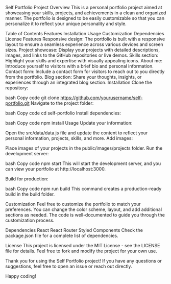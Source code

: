 Self Portfolio Project
Overview
This is a personal portfolio project aimed at showcasing your skills, projects, and achievements in a clean and organized manner. The portfolio is designed to be easily customizable so that you can personalize it to reflect your unique personality and style.

Table of Contents
Features
Installation
Usage
Customization
Dependencies
License
Features
Responsive design: The portfolio is built with a responsive layout to ensure a seamless experience across various devices and screen sizes.
Project showcase: Display your projects with detailed descriptions, images, and links to the GitHub repositories or live demos.
Skills section: Highlight your skills and expertise with visually appealing icons.
About me: Introduce yourself to visitors with a brief bio and personal information.
Contact form: Include a contact form for visitors to reach out to you directly from the portfolio.
Blog section: Share your thoughts, insights, or experiences through an integrated blog section.
Installation
Clone the repository:

bash
Copy code
git clone https://github.com/yourusername/self-portfolio.git
Navigate to the project folder:

bash
Copy code
cd self-portfolio
Install dependencies:

bash
Copy code
npm install
Usage
Update your information:

Open the src/data/data.js file and update the content to reflect your personal information, projects, skills, and more.
Add images:

Place images of your projects in the public/images/projects folder.
Run the development server:

bash
Copy code
npm start
This will start the development server, and you can view your portfolio at http://localhost:3000.

Build for production:

bash
Copy code
npm run build
This command creates a production-ready build in the build folder.

Customization
Feel free to customize the portfolio to match your preferences. You can change the color scheme, layout, and add additional sections as needed. The code is well-documented to guide you through the customization process.

Dependencies
React
React Router
Styled Components
Check the package.json file for a complete list of dependencies.

License
This project is licensed under the MIT License - see the LICENSE file for details. Feel free to fork and modify the project for your own use.

Thank you for using the Self Portfolio project! If you have any questions or suggestions, feel free to open an issue or reach out directly.

Happy coding!
